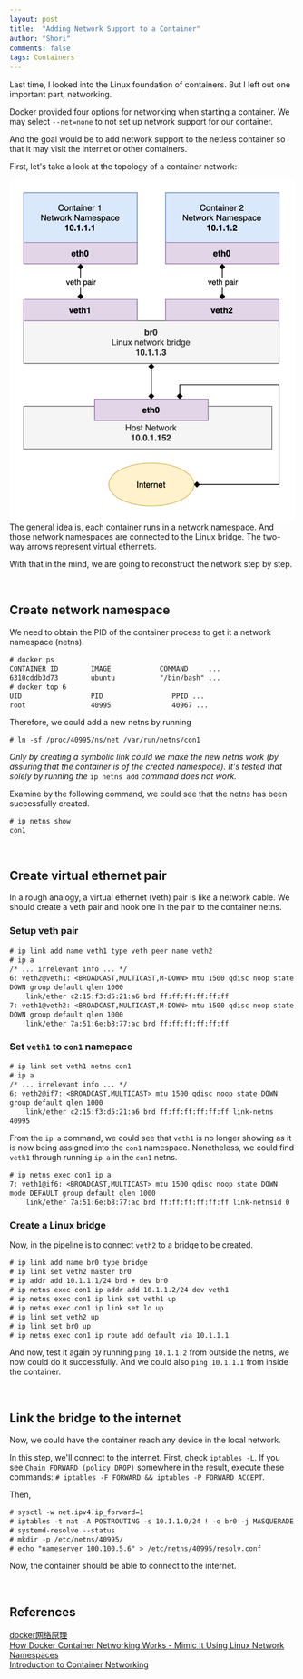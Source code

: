 ```yaml
---
layout: post
title:  "Adding Network Support to a Container"
author: "Shori"
comments: false
tags: Containers
---
```


Last time, I looked into the Linux foundation of containers. But I left out one important part, networking.

Docker provided four options for networking when starting a container. We may select ```--net=none``` to not set up network support for our container.

And the goal would be to add network support to the netless container so that it may visit the internet or other containers.

First, let's take a look at the topology of a container network: 


![](../assets/network.png)
The general idea is, each container runs in a network namespace. And those network namespaces are connected to the Linux bridge. The two-way arrows represent virtual ethernets.

With that in the mind, we are going to reconstruct the network step by step.

<br />

## Create network namespace

We need to obtain the PID of the container process to get it a network namespace (netns).

```
# docker ps
CONTAINER ID        IMAGE            COMMAND     ...        
6310cddb3d73        ubuntu           "/bin/bash" ...
# docker top 6
UID                 PID                 PPID ...
root                40995               40967 ...
```
Therefore, we could add a new netns by running
```
# ln -sf /proc/40995/ns/net /var/run/netns/con1
```
*Only by creating a symbolic link could we make the new netns work (by assuring that the container is of the created namespace). It's tested that solely by running the* ```ip netns add``` *command does not work.*

Examine by the following command, we could see that the netns has been successfully created.
```
# ip netns show
con1
```

<br />

## Create virtual ethernet pair
In a rough analogy, a virtual ethernet (veth) pair is like a network cable. We should create a veth pair and hook one in the pair to the container netns.

### Setup veth pair

```
# ip link add name veth1 type veth peer name veth2
# ip a
/* ... irrelevant info ... */
6: veth2@veth1: <BROADCAST,MULTICAST,M-DOWN> mtu 1500 qdisc noop state DOWN group default qlen 1000
    link/ether c2:15:f3:d5:21:a6 brd ff:ff:ff:ff:ff:ff
7: veth1@veth2: <BROADCAST,MULTICAST,M-DOWN> mtu 1500 qdisc noop state DOWN group default qlen 1000
    link/ether 7a:51:6e:b8:77:ac brd ff:ff:ff:ff:ff:ff
```

### Set ```veth1``` to ```con1``` namepace
```
# ip link set veth1 netns con1
# ip a
/* ... irrelevant info ... */
6: veth2@if7: <BROADCAST,MULTICAST> mtu 1500 qdisc noop state DOWN group default qlen 1000
    link/ether c2:15:f3:d5:21:a6 brd ff:ff:ff:ff:ff:ff link-netns 40995
```

From the ```ip a``` command, we could see that ```veth1``` is no longer showing as it is now being assigned into the ```con1``` namespace. Nonetheless, we could find ```veth1``` through running ```ip a``` in the ```con1``` netns.
```
# ip netns exec con1 ip a
7: veth1@if6: <BROADCAST,MULTICAST> mtu 1500 qdisc noop state DOWN mode DEFAULT group default qlen 1000
    link/ether 7a:51:6e:b8:77:ac brd ff:ff:ff:ff:ff:ff link-netnsid 0
```


### Create a Linux bridge

Now, in the pipeline is to connect ```veth2``` to a bridge to be created.

```
# ip link add name br0 type bridge
# ip link set veth2 master br0
# ip addr add 10.1.1.1/24 brd + dev br0
# ip netns exec con1 ip addr add 10.1.1.2/24 dev veth1
# ip netns exec con1 ip link set veth1 up
# ip netns exec con1 ip link set lo up
# ip link set veth2 up
# ip link set br0 up
# ip netns exec con1 ip route add default via 10.1.1.1
```
And now, test it again by running ```ping 10.1.1.2``` from outside the netns, we now could do it successfully. And we could also ```ping 10.1.1.1``` from inside the container.

<br />

## Link the bridge to the internet

Now, we could have the container reach any device in the local network. 

In this step, we'll connect to the internet. First, check 
```iptables -L```. If you see ```Chain FORWARD (policy DROP)``` somewhere in the result, execute these commands: ```# iptables -F FORWARD && iptables -P FORWARD ACCEPT```.

Then,


```
# sysctl -w net.ipv4.ip_forward=1
# iptables -t nat -A POSTROUTING -s 10.1.1.0/24 ! -o br0 -j MASQUERADE
# systemd-resolve --status
# mkdir -p /etc/netns/40995/
# echo "nameserver 100.100.5.6" > /etc/netns/40995/resolv.conf
```

Now, the container should be able to connect to the internet.


<br />

## References
[docker网络原理](https://github.com/int32bit/notes/blob/master/cloud/docker网络原理.md)\
[How Docker Container Networking Works - Mimic It Using Linux Network Namespaces](https://dev.to/polarbit/how-docker-container-networking-works-mimic-it-using-linux-network-namespaces-9mj)\
[Introduction to Container Networking](https://rancher.com/learning-paths/introduction-to-container-networking/)
